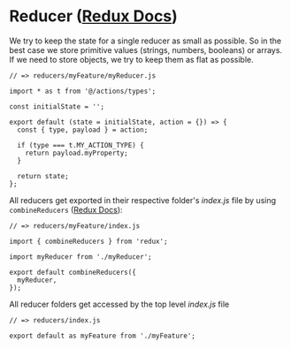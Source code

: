 # Reducer ([Redux Docs](https://redux.js.org/basics/reducers))

We try to keep the state for a single reducer as small as possible. So in the best case we store primitive values (strings, numbers, booleans) or arrays. If we need to store objects, we try to keep them as flat as possible.

```
// => reducers/myFeature/myReducer.js

import * as t from '@/actions/types';

const initialState = '';

export default (state = initialState, action = {}) => {
  const { type, payload } = action;

  if (type === t.MY_ACTION_TYPE) {
    return payload.myProperty;
  }

  return state;
};
```

All reducers get exported in their respective folder's *index.js* file by
using `combineReducers` ([Redux Docs](https://redux.js.org/api-reference/combinereducers)):

```
// => reducers/myFeature/index.js

import { combineReducers } from 'redux';

import myReducer from './myReducer';

export default combineReducers({
  myReducer,
});
```

All reducer folders get accessed by the top level *index.js* file

```
// => reducers/index.js

export default as myFeature from './myFeature';
```
